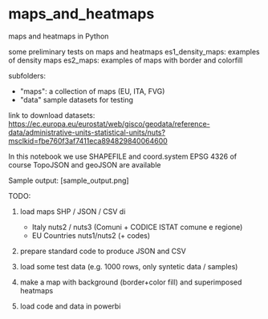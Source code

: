 # maps_and_heatmaps
maps and heatmaps in Python

some preliminary tests on maps and heatmaps
es1_density_maps: examples of density maps 
es2_maps: examples of maps with border and colorfill

subfolders:
* "maps": a collection of maps (EU, ITA, FVG)
* "data" sample datasets for testing

link to download datasets:
https://ec.europa.eu/eurostat/web/gisco/geodata/reference-data/administrative-units-statistical-units/nuts?msclkid=fbe760f3af7411eca894829840064600

In this notebook we use SHAPEFILE and coord.system EPSG 4326 
of course TopoJSON and geoJSON are available

Sample output: [sample_output.png]


TODO:

1. load maps SHP / JSON / CSV di 
    * Italy nuts2 / nuts3 (Comuni + CODICE ISTAT comune e regione)
    * EU Countries nuts1/nuts2 (+ codes)

2. prepare standard code to produce JSON and CSV

3. load some test data (e.g. 1000 rows, only syntetic data / samples)

4. make a map with background (border+color fill) and superimposed heatmaps

5. load code and data in powerbi

